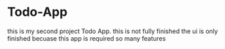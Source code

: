 # Todo-App
this is my second project Todo App. this is not fully finished the ui is only finished becuase this app is required so many features
